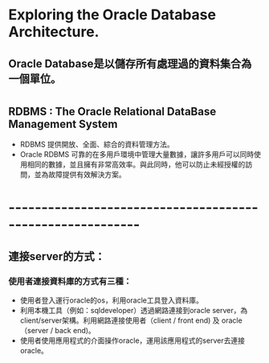 # Exploring the Oracle Database Architecture.
## Oracle Database是以儲存所有處理過的資料集合為一個單位。
#

## RDBMS : The Oracle Relational DataBase Management System
* RDBMS 提供開放、全面、綜合的資料管理方法。
* Oracle RDBMS 可靠的在多用戶環境中管理大量數據，讓許多用戶可以同時使用相同的數據，並且擁有非常高效率。與此同時，他可以防止未經授權的訪問，並為故障提供有效解決方案。
# ----------------------------------------------------------
## 連接server的方式：
### 使用者連接資料庫的方式有三種：
* 使用者登入運行oracle的os，利用oracle工具登入資料庫。
* 利用本機工具（例如：sqldeveloper）透過網路連接到oracle server，為client/server架構。利用網路連接使用者（client / front end) 及 oracle （server / back end)。 
* 使用者使用應用程式的介面操作oracle，運用該應用程式的server去連接oracle。


